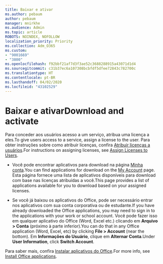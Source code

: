 ```yaml
---
title: Baixar e ativar
ms.author: pebaum
author: pebaum
manager: mnirkhe
ms.audience: Admin
ms.topic: article
ROBOTS: NOINDEX, NOFOLLOW
localization_priority: Priority
ms.collection: Adm_O365
ms.custom:
- "9001669"
- "3800"
ms.openlocfilehash: f92bbf21af7d3f3ae52c3688288915a43071d1d4
ms.sourcegitcommit: c31b37ec6a107308bcbfdf5dfee72843c782700c
ms.translationtype: HT
ms.contentlocale: pt-BR
ms.lasthandoff: 04/02/2020
ms.locfileid: "43102529"
---
```

# <a name="download-and-activate"></a><span data-ttu-id="a4c00-102">Baixar e ativar</span><span class="sxs-lookup"><span data-stu-id="a4c00-102">Download and activate</span></span>

<span data-ttu-id="a4c00-103">Para conceder aos usuários acesso a um serviço, atribua uma licença a eles.</span><span class="sxs-lookup"><span data-stu-id="a4c00-103">To give users access to a service, assign a license to the user.</span></span> <span data-ttu-id="a4c00-104">Para obter instruções sobre como atribuir licenças, confira [Atribuir licenças a usuários](https://docs.microsoft.com/microsoft-365/admin/manage/assign-licenses-to-users).</span><span class="sxs-lookup"><span data-stu-id="a4c00-104">For instructions on assigning licenses, see [Assign Licenses to Users](https://docs.microsoft.com/microsoft-365/admin/manage/assign-licenses-to-users).</span></span>

- <span data-ttu-id="a4c00-105">Você pode encontrar aplicativos para download na página [Minha conta](https://portal.office.com/account/#installs).</span><span class="sxs-lookup"><span data-stu-id="a4c00-105">You can find applications for download on the [My Account](https://portal.office.com/account/#installs) page.</span></span> <span data-ttu-id="a4c00-106">Esta página fornece uma lista de aplicativos disponíveis para download com base nas licenças atribuídas a você.</span><span class="sxs-lookup"><span data-stu-id="a4c00-106">This page provides a list of applications available for you to download based on your assigned licenses.</span></span> 

- <span data-ttu-id="a4c00-107">Se você já baixou os aplicativos do Office, pode ser necessário entrar nos aplicativos com sua conta corporativa ou de estudante.</span><span class="sxs-lookup"><span data-stu-id="a4c00-107">If you have already downloaded the Office applications, you may need to sign in to the applications with your work or school account.</span></span> <span data-ttu-id="a4c00-108">Você pode fazer isso em qualquer aplicativo do Office (Word, Excel etc.) clicando em **Arquivo > Conta** (próximo à parte inferior).</span><span class="sxs-lookup"><span data-stu-id="a4c00-108">You can do that in any Office application (Word, Excel, etc) by clicking **File > Account** (near the bottom).</span></span> <span data-ttu-id="a4c00-109">Em **Informações do Usuário**, clique em **Alternar Conta**.</span><span class="sxs-lookup"><span data-stu-id="a4c00-109">Under **User Information**, click **Switch Account**.</span></span>

<span data-ttu-id="a4c00-110">Para saber mais, confira [Instalar aplicativos do Office](https://docs.microsoft.com/microsoft-365/admin/setup/install-applications).</span><span class="sxs-lookup"><span data-stu-id="a4c00-110">For more info, see [Install Office applications](https://docs.microsoft.com/microsoft-365/admin/setup/install-applications).</span></span>

